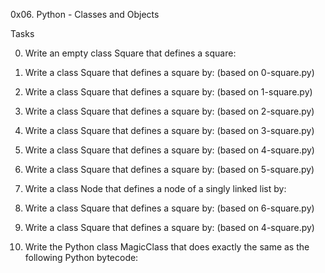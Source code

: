 0x06. Python - Classes and Objects

Tasks

0. Write an empty class Square that defines a square:

1. Write a class Square that defines a square by: (based on 0-square.py)

2. Write a class Square that defines a square by: (based on 1-square.py)

3. Write a class Square that defines a square by: (based on 2-square.py)

4. Write a class Square that defines a square by: (based on 3-square.py)

5. Write a class Square that defines a square by: (based on 4-square.py)

6. Write a class Square that defines a square by: (based on 5-square.py)

7. Write a class Node that defines a node of a singly linked list by:

8. Write a class Square that defines a square by: (based on 6-square.py)

9. Write a class Square that defines a square by: (based on 4-square.py)

10. Write the Python class MagicClass that does exactly the same as the following Python bytecode: